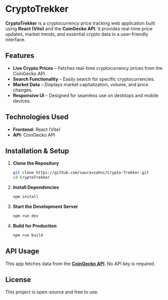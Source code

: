 # CryptoTrekker

**CryptoTrekker** is a cryptocurrency price tracking web application built using **React (Vite)** and the **CoinGecko API**. It provides real-time price updates, market trends, and essential crypto data in a user-friendly interface.

## Features

- **Live Crypto Prices** – Fetches real-time cryptocurrency prices from the CoinGecko API.  
- **Search Functionality** – Easily search for specific cryptocurrencies.  
- **Market Data** – Displays market capitalization, volume, and price changes.  
- **Responsive UI** – Designed for seamless use on desktops and mobile devices.  

## Technologies Used

- **Frontend:** React (Vite)  
- **API:** CoinGecko API  


## Installation & Setup

1. **Clone the Repository**  
   ```sh
   git clone https://github.com/sauravsahni/Crypto-Trekker.git
   cd CryptoTrekker
   ```

2. **Install Dependencies**  
   ```sh
   npm install
   ```

3. **Start the Development Server**  
   ```sh
   npm run dev
   ```

4. **Build for Production**  
   ```sh
   npm run build
   ```

## API Usage

This app fetches data from the **[CoinGecko API](https://www.coingecko.com/en/api)**. No API key is required.


## License

This project is open-source and free to use.
